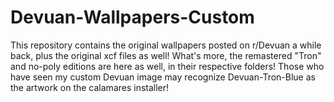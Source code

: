 # Devuan-Wallpapers-Custom

This repository contains the original wallpapers posted on r/Devuan a while back, plus the original xcf files as well! What's more, the remastered "Tron" and no-poly editions are here as well, in their respective folders! Those who have seen my custom Devuan image may recognize Devuan-Tron-Blue as the artwork on the calamares installer! 
